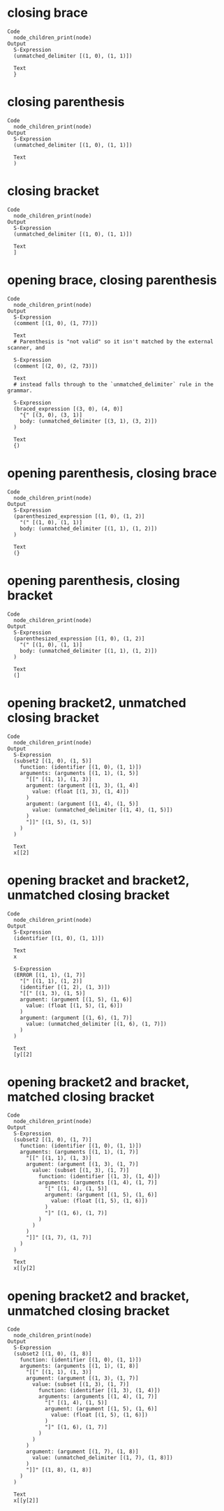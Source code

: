 # closing brace

    Code
      node_children_print(node)
    Output
      S-Expression
      (unmatched_delimiter [(1, 0), (1, 1)])
      
      Text
      }
      

# closing parenthesis

    Code
      node_children_print(node)
    Output
      S-Expression
      (unmatched_delimiter [(1, 0), (1, 1)])
      
      Text
      )
      

# closing bracket

    Code
      node_children_print(node)
    Output
      S-Expression
      (unmatched_delimiter [(1, 0), (1, 1)])
      
      Text
      ]
      

# opening brace, closing parenthesis

    Code
      node_children_print(node)
    Output
      S-Expression
      (comment [(1, 0), (1, 77)])
      
      Text
      # Parenthesis is "not valid" so it isn't matched by the external scanner, and
      
      S-Expression
      (comment [(2, 0), (2, 73)])
      
      Text
      # instead falls through to the `unmatched_delimiter` rule in the grammar.
      
      S-Expression
      (braced_expression [(3, 0), (4, 0)]
        "{" [(3, 0), (3, 1)]
        body: (unmatched_delimiter [(3, 1), (3, 2)])
      )
      
      Text
      {)
      
      

# opening parenthesis, closing brace

    Code
      node_children_print(node)
    Output
      S-Expression
      (parenthesized_expression [(1, 0), (1, 2)]
        "(" [(1, 0), (1, 1)]
        body: (unmatched_delimiter [(1, 1), (1, 2)])
      )
      
      Text
      (}
      

# opening parenthesis, closing bracket

    Code
      node_children_print(node)
    Output
      S-Expression
      (parenthesized_expression [(1, 0), (1, 2)]
        "(" [(1, 0), (1, 1)]
        body: (unmatched_delimiter [(1, 1), (1, 2)])
      )
      
      Text
      (]
      

# opening bracket2, unmatched closing bracket

    Code
      node_children_print(node)
    Output
      S-Expression
      (subset2 [(1, 0), (1, 5)]
        function: (identifier [(1, 0), (1, 1)])
        arguments: (arguments [(1, 1), (1, 5)]
          "[[" [(1, 1), (1, 3)]
          argument: (argument [(1, 3), (1, 4)]
            value: (float [(1, 3), (1, 4)])
          )
          argument: (argument [(1, 4), (1, 5)]
            value: (unmatched_delimiter [(1, 4), (1, 5)])
          )
          "]]" [(1, 5), (1, 5)]
        )
      )
      
      Text
      x[[2]
      

# opening bracket and bracket2, unmatched closing bracket

    Code
      node_children_print(node)
    Output
      S-Expression
      (identifier [(1, 0), (1, 1)])
      
      Text
      x
      
      S-Expression
      (ERROR [(1, 1), (1, 7)]
        "[" [(1, 1), (1, 2)]
        (identifier [(1, 2), (1, 3)])
        "[[" [(1, 3), (1, 5)]
        argument: (argument [(1, 5), (1, 6)]
          value: (float [(1, 5), (1, 6)])
        )
        argument: (argument [(1, 6), (1, 7)]
          value: (unmatched_delimiter [(1, 6), (1, 7)])
        )
      )
      
      Text
      [y[[2]
      

# opening bracket2 and bracket, matched closing bracket

    Code
      node_children_print(node)
    Output
      S-Expression
      (subset2 [(1, 0), (1, 7)]
        function: (identifier [(1, 0), (1, 1)])
        arguments: (arguments [(1, 1), (1, 7)]
          "[[" [(1, 1), (1, 3)]
          argument: (argument [(1, 3), (1, 7)]
            value: (subset [(1, 3), (1, 7)]
              function: (identifier [(1, 3), (1, 4)])
              arguments: (arguments [(1, 4), (1, 7)]
                "[" [(1, 4), (1, 5)]
                argument: (argument [(1, 5), (1, 6)]
                  value: (float [(1, 5), (1, 6)])
                )
                "]" [(1, 6), (1, 7)]
              )
            )
          )
          "]]" [(1, 7), (1, 7)]
        )
      )
      
      Text
      x[[y[2]
      

# opening bracket2 and bracket, unmatched closing bracket

    Code
      node_children_print(node)
    Output
      S-Expression
      (subset2 [(1, 0), (1, 8)]
        function: (identifier [(1, 0), (1, 1)])
        arguments: (arguments [(1, 1), (1, 8)]
          "[[" [(1, 1), (1, 3)]
          argument: (argument [(1, 3), (1, 7)]
            value: (subset [(1, 3), (1, 7)]
              function: (identifier [(1, 3), (1, 4)])
              arguments: (arguments [(1, 4), (1, 7)]
                "[" [(1, 4), (1, 5)]
                argument: (argument [(1, 5), (1, 6)]
                  value: (float [(1, 5), (1, 6)])
                )
                "]" [(1, 6), (1, 7)]
              )
            )
          )
          argument: (argument [(1, 7), (1, 8)]
            value: (unmatched_delimiter [(1, 7), (1, 8)])
          )
          "]]" [(1, 8), (1, 8)]
        )
      )
      
      Text
      x[[y[2]]
      

